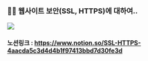 ### 👧🏻 웹사이트 보안(SSL, HTTPS)에 대하여..

<img src="https://s3.us-west-2.amazonaws.com/secure.notion-static.com/f71a7c5b-9cc9-4954-9828-e26a4a65d0f6/Untitled.png?X-Amz-Algorithm=AWS4-HMAC-SHA256&X-Amz-Content-Sha256=UNSIGNED-PAYLOAD&X-Amz-Credential=AKIAT73L2G45EIPT3X45%2F20220223%2Fus-west-2%2Fs3%2Faws4_request&X-Amz-Date=20220223T070633Z&X-Amz-Expires=86400&X-Amz-Signature=51e9c0006ab13e0d5bc83024c6f0bfa846cdab6ebfafd536bb6830d928246c06&X-Amz-SignedHeaders=host&response-content-disposition=filename%20%3D%22Untitled.png%22&x-id=GetObject">

#### 노션링크 : https://www.notion.so/SSL-HTTPS-4aacda5c3d4d4b1f97413bbd7d30fe3d
